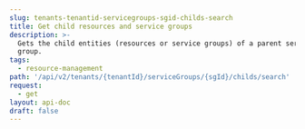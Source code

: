 ```yaml
---
slug: tenants-tenantid-servicegroups-sgid-childs-search
title: Get child resources and service groups
description: >-
  Gets the child entities (resources or service groups) of a parent service
  group.
tags:
  - resource-management
path: '/api/v2/tenants/{tenantId}/serviceGroups/{sgId}/childs/search'
request:
  - get
layout: api-doc
draft: false
---
```

